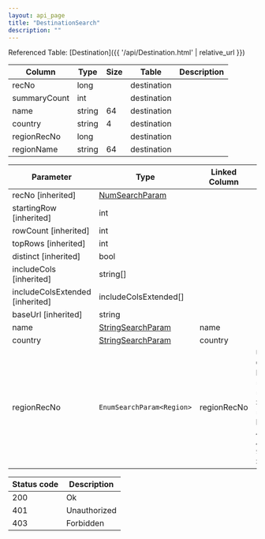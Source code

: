 ```yaml
---
layout: api_page
title: "DestinationSearch"
description: ""
---
```




Referenced Table: [Destination]({{ '/api/Destination.html' | relative_url }})

| Column | Type | Size | Table | Description |
| ------ | ---- | ---- | ----- | ----------- |
| recNo | long |  | destination | 
| summaryCount | int |  | destination | 
| name | string | 64 | destination | 
| country | string | 4 | destination | 
| regionRecNo | long |  | destination | 
| regionName | string | 64 | destination | 

| Parameter | Type | Linked Column | Description |
| --------- | ---- | ------------- | ----------- |
| recNo [inherited] | [NumSearchParam](NumSearchParam) |  | 
| startingRow [inherited] | int |  | 
| rowCount [inherited] | int |  | 
| topRows [inherited] | int |  | 
| distinct [inherited] | bool |  | 
| includeCols [inherited] | string[] |  | 
| includeColsExtended [inherited] | includeColsExtended[] |  | 
| baseUrl [inherited] | string |  | 
| name | [StringSearchParam](StringSearchParam) | name | 
| country | [StringSearchParam](StringSearchParam) | country | 
| regionRecNo | `EnumSearchParam<Region>` | regionRecNo | UnitedStates = 1, Canada = 2, MexicoCentralAmerica = 3, BermudaCaribbean = 4, SouthAmericaAntarctica = 5, Europe = 6, EgyptMiddleEast = 7, Africa = 8, AustraliaNewZealand = 9, Asia = 10, SouthPacific = 11

| Status code | Description |
| ----------- | ----------- |
| 200 | Ok |
| 401 | Unauthorized |
| 403 | Forbidden |


